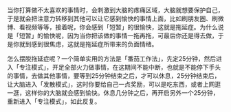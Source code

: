 当你打算做不太喜欢的事情时，会刺激到大脑的疼痛区域，大脑就想要保护自己，于是就会把注意力转移到其他可以让它感到愉快的事情上面，比如刷朋友圈、刷微博、看视频等等，接着呢，你会感到「短暂」的很愉快，这就是拖延症。为什么说是「短暂」的愉快呢，因为当你把该做的事情一拖再拖，可最后你还是得去做，于是你就到感到很焦虑，这就是拖延症所带来的负面情绪。

怎么摆脱拖延症呢？一个简单实用的方法是「番茄工作法」，先定25分钟，然后进入「专注模式」，开足全部火力做事情，在这期间不能中断，也就是不能停下手头的事情，去做其他事情，要等到25分钟结束之后，才可以休息，25分钟结束后，让大脑进入「发散模式」，这时你要给自己一点奖励，可以是吃东西，或者上网逛一逛，这样你的大脑就会感到愉快。休息几分钟之后，再开启另外一个25分钟，重新进入「专注模式」，如此反复。